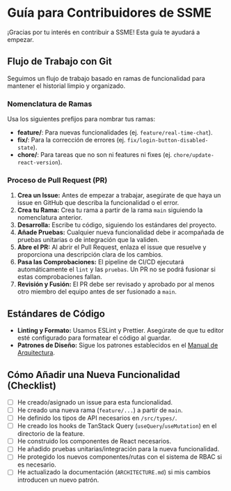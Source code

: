 # Guía para Contribuidores de SSME

¡Gracias por tu interés en contribuir a SSME! Esta guía te ayudará a empezar.

## Flujo de Trabajo con Git

Seguimos un flujo de trabajo basado en ramas de funcionalidad para mantener el historial limpio y organizado.

### Nomenclatura de Ramas

Usa los siguientes prefijos para nombrar tus ramas:

-   **feature/**: Para nuevas funcionalidades (ej. `feature/real-time-chat`).
-   **fix/**: Para la corrección de errores (ej. `fix/login-button-disabled-state`).
-   **chore/**: Para tareas que no son ni features ni fixes (ej. `chore/update-react-version`).

### Proceso de Pull Request (PR)

1.  **Crea un Issue:** Antes de empezar a trabajar, asegúrate de que haya un issue en GitHub que describa la funcionalidad o el error.
2.  **Crea tu Rama:** Crea tu rama a partir de la rama `main` siguiendo la nomenclatura anterior.
3.  **Desarrolla:** Escribe tu código, siguiendo los estándares del proyecto.
4.  **Añade Pruebas:** Cualquier nueva funcionalidad debe ir acompañada de pruebas unitarias o de integración que la validen.
5.  **Abre el PR:** Al abrir el Pull Request, enlaza el issue que resuelve y proporciona una descripción clara de los cambios.
6.  **Pasa las Comprobaciones:** El pipeline de CI/CD ejecutará automáticamente el `lint` y las `pruebas`. Un PR no se podrá fusionar si estas comprobaciones fallan.
7.  **Revisión y Fusión:** El PR debe ser revisado y aprobado por al menos otro miembro del equipo antes de ser fusionado a `main`.

## Estándares de Código

-   **Linting y Formato:** Usamos ESLint y Prettier. Asegúrate de que tu editor esté configurado para formatear el código al guardar.
-   **Patrones de Diseño:** Sigue los patrones establecidos en el [Manual de Arquitectura](./docs/ARCHITECTURE.md).

## Cómo Añadir una Nueva Funcionalidad (Checklist)

-   [ ] He creado/asignado un issue para esta funcionalidad.
-   [ ] He creado una nueva rama (`feature/...`) a partir de `main`.
-   [ ] He definido los tipos de API necesarios en `/src/types/`.
-   [ ] He creado los hooks de TanStack Query (`useQuery`/`useMutation`) en el directorio de la feature.
-   [ ] He construido los componentes de React necesarios.
-   [ ] He añadido pruebas unitarias/integración para la nueva funcionalidad.
-   [ ] He protegido los nuevos componentes/rutas con el sistema de RBAC si es necesario.
-   [ ] He actualizado la documentación (`ARCHITECTURE.md`) si mis cambios introducen un nuevo patrón.
